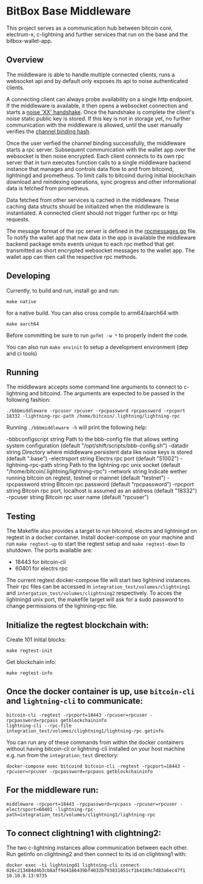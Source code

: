 # BitBox Base Middleware

This project serves as a communication hub between bitcoin core, electrum-x,
c-lightning and further services that run on the base and the
bitbox-wallet-app.

## Overview

The middleware is able to handle multiple connected clients, runs a
websocket api and by default only exposes its api to noise authenticated
clients.

A connecting client can always probe availability on a single http endpoint. If
the middleware is available, it then opens a websocket connection and starts
a [noise 'XX' handshake](https://noiseprotocol.org/noise.html#handshake-patterns).
Once the handshake is complete the client's noise static public key is stored. If
this key is not in storage yet, no further communication with the middleware is
allowed, until the user manually verifies the [channel binding
hash](https://noiseprotocol.org/noise.html#channel-binding).

Once the user verfied the channel binding successfully, the middleware starts a
rpc server. Subsequent communication with the wallet app over the websocket is
then noise encrypted.  Each client connects to its own rpc server that in turn
executes function calls to a single middleware backend instance that manages and
controls data flow to and from bitcoind, lightningd and prometheus. To limit
calls to bitcoind during initial blockchain download and reindexing operations,
sync progress and other informational data is fetched from prometheus.

Data fetched from other services is cached in the middleware. These caching
data structs should be initialized when the middleware is instantiated. A connected
client should not trigger further rpc or http requests.

The message format of the rpc server is defined in the
[rpcmessages.go](src/rpcmessages/rpcmessages.go) file. To notify the wallet app
that new data in the app is available the middleware backend package emits
events unique to each rpc method that get transmitted as short encrypted websocket
messages to the wallet app. The wallet app can then call the respective rpc
methods.

## Developing

Currently, to build and run, install go and run:

    make native

for a native build. You can also cross compile to arm64/aarch64 with

    make aarch64

Before committing be sure to run `gofmt -w *` to properly indent the code.

You can also run `make envinit` to setup a development environment (dep and ci
tools)

## Running

The middleware accepts some command line arguments to connect to c-lightning
and bitcoind. The arguments are expected to be passed in the following fashion:

    ./bbbmiddleware -rpcuser rpcuser -rpcpassword rpcpassword -rpcport 18332 -lightning-rpc-path /home/bitcoin/.lightning/lightning-rpc

Running `./bbbmiddleware -h` will print the following help:
    
  -bbbconfigscript string
    	Path to the bbb-config file that allows setting system configuration (default "/opt/shift/scripts/bbb-config.sh")
  -datadir string
    	Directory where middleware persistent data like noise keys is stored (default ".base")
  -electrsport string
    	Electrs rpc port (default "51002")
  -lightning-rpc-path string
    	Path to the lightning rpc unix socket (default "/home/bitcoin/.lightning/lightning-rpc")
  -network string
    	Indicate wether running bitcoin on regtest, testnet or mainnet (default "testnet")
  -rpcpassword string
    	Bitcoin rpc password (default "rpcpassword")
  -rpcport string
    	Bitcoin rpc port, localhost is assumed as an address (default "18332")
  -rpcuser string
    	Bitcoin rpc user name (default "rpcuser")

## Testing

The Makefile also provides a target to run bitcoind, electrs and lightningd on
regtest in a docker container. Install docker-compose on your machine and run
`make regtest-up` to start the regtest setup and `make regtest-down` to shutdown.
The ports available are:

 - 18443 for bitcoin-cli
 - 60401 for electrs rpc

The current regtest docker-compose file will start two lightnind instances. Their
rpc files can be accessed in `integration_test/volumes/clightning1` and 
`intergation_test/volumes/clightning2` respectively.
To acces the lightningd unix port, the makefile target will ask for a sudo password 
to change permissions of the lightning-rpc file.

## Initialize the regtest blockchain with:

Create 101 initial blocks:

    make regtest-init

Get blockchain info:

    make regtest-info

## Once the docker container is up, use `bitcoin-cli` and `lightning-cli` to communicate:

    bitcoin-cli -regtest -rpcport=18443 -rpcuser=rpcuser -rpcpassword=rpcpass getblockchaininfo
    lightning-cli --rpc-file integration_test/volumes/clightning1/lightning-rpc getinfo

You can run any of these commands from within the docker containers without having bitcoin-cli or lightning-cli installed on your host machine  
e.g. run from the `integration_test` directory:

    docker-compose exec bitcoind bitcoin-cli -regtest -rpcport=18443 -rpcuser=rpcuser -rpcpassword=rpcpass getblockchaininfo

## For the middleware run:

    middleware -rpcport=18443 -rpcpassword=rpcpass -rpcuser=rpcuser -electrsport=60401 -lightning-rpc-path=integration_test/volumes/clightning1/lightning-rpc

## To connect clightning1 with clightning2:
  The two c-lightning instances allow communication between each other.  
  Run getinfo on clightning2 and then connect to its id on clightning1 with:

    docker exec -ti lightningd1 lightning-cli connect 026c213484d4b3cb8aff9d4186439bf4032b793831051cf1b4189c7d83a6ec47f1 10.10.0.13:9735

